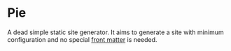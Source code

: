 # Pie

A dead simple static site generator. It aims to generate a site with minimum configuration and no special [front matter](https://jekyllrb.com/docs/front-matter/) is needed.
